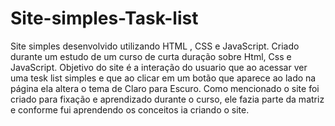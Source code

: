 # Site-simples-Task-list
Site simples desenvolvido utilizando HTML , CSS e JavaScript. Criado durante um estudo de um curso de curta duração sobre Html, Css e JavaScript.
Objetivo do site é a interação do usuario que ao acessar ver uma tesk list simples e que ao clicar em um botão que aparece ao lado na página ela altera o tema de Claro para Escuro.
Como mencionado o site foi criado para fixação e aprendizado durante o curso, ele fazia parte da matriz e conforme fui aprendendo os conceitos ia criando o site.
